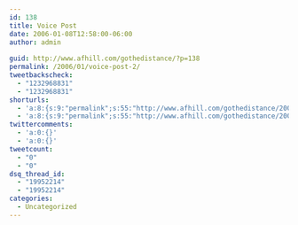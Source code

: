 ```yaml
---
id: 138
title: Voice Post
date: 2006-01-08T12:58:00-06:00
author: admin
  
guid: http://www.afhill.com/gothedistance/?p=138
permalink: /2006/01/voice-post-2/
tweetbackscheck:
  - "1232968831"
  - "1232968831"
shorturls:
  - 'a:8:{s:9:"permalink";s:55:"http://www.afhill.com/gothedistance/2006/01/voice-post/";s:7:"tinyurl";s:25:"http://tinyurl.com/96bwmw";s:4:"isgd";s:17:"http://is.gd/ff5K";s:5:"bitly";s:20:"http://bit.ly/1g5GTs";s:5:"snipr";s:22:"http://snipr.com/9rm77";s:5:"snurl";s:22:"http://snurl.com/9rm77";s:7:"snipurl";s:24:"http://snipurl.com/9rm77";s:4:"trim";s:17:"http://tr.im/cr9y";}'
  - 'a:8:{s:9:"permalink";s:55:"http://www.afhill.com/gothedistance/2006/01/voice-post/";s:7:"tinyurl";s:25:"http://tinyurl.com/96bwmw";s:4:"isgd";s:17:"http://is.gd/ff5K";s:5:"bitly";s:20:"http://bit.ly/1g5GTs";s:5:"snipr";s:22:"http://snipr.com/9rm77";s:5:"snurl";s:22:"http://snurl.com/9rm77";s:7:"snipurl";s:24:"http://snipurl.com/9rm77";s:4:"trim";s:17:"http://tr.im/cr9y";}'
twittercomments:
  - 'a:0:{}'
  - 'a:0:{}'
tweetcount:
  - "0"
  - "0"
dsq_thread_id:
  - "19952214"
  - "19952214"
categories:
  - Uncategorized
---
```

<lj-phonepost journalid='7764056' dpid='988' />